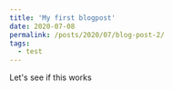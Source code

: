 ```yaml
---
title: 'My first blogpost'
date: 2020-07-08
permalink: /posts/2020/07/blog-post-2/
tags:
  - test
---
```


Let's see if this works

